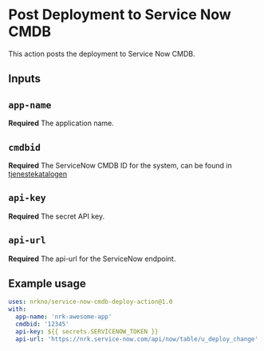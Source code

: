 # Post Deployment to Service Now CMDB

This action posts the deployment to Service Now CMDB.

## Inputs

## `app-name`

**Required** The application name.

## `cmdbid`

**Required** The ServiceNow CMDB ID for the system, can be found in [tjenestekatalogen](http://tjenestekatalog)

## `api-key`

**Required** The secret API key.

## `api-url`

**Required** The api-url for the ServiceNow endpoint.

## Example usage

```yaml
uses: nrkno/service-now-cmdb-deploy-action@1.0
with:
  app-name: 'nrk-awesome-app'
  cmdbid: '12345'
  api-key: ${{ secrets.SERVICENOW_TOKEN }}
  api-url: 'https://nrk.service-now.com/api/now/table/u_deploy_change'
```
